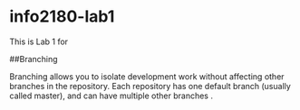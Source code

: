 # info2180-lab1
This is Lab 1 for <Jon-Daniel Coombs>

##Branching

Branching allows you to isolate development work without affecting other branches in the repository. Each repository has one default branch (usually called master), and can have multiple other branches .